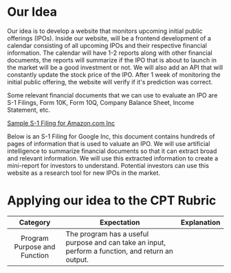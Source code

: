 # Our Idea

Our idea is to develop a website that monitors upcoming initial public offerings (IPOs). Inside our website, will be a frontend development of a calendar consisting of all upcoming IPOs and their respective financial information. The calendar will have 1-2 reports along with other financial documents, the reports will summarize if the IPO that is about to launch in the market will be a good investment or not. We will also add an API that will constantly update the stock price of the IPO. After 1 week of monitoring the initial public offering, the website will verify if it's prediction was correct. 

Some relevant financial documents that we can use to evaluate an IPO are S-1 Filings, Form 10K, Form 10Q, Company Balance Sheet, Income Statement, etc. 

[Sample S-1 Filing for Amazon.com Inc](https://www.sec.gov/Archives/edgar/data/1018724/000101872419000004/amzn-20181231x10k.htm)

Below is an S-1 Filing for Google Inc, this document contains hundreds of pages of information that is used to valuate an IPO. We will use artificial intelligence to summarize financial documents so that it can extract broad and relevant information. We will use this extracted information to create a mini-report for investors to understand. 
Potential investors can use this website as a research tool for new IPOs in the market. 

# Applying our idea to the CPT Rubric

| Category | Expectation | Explanation |
| :------: | ----------- | ----------- |
| Program Purpose and Function | The program has a useful purpose and can take an input, perform a function, and return an output. | 